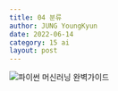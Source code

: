 ```yaml
---
title: 04 분류
author: JUNG YoungKyun
date: 2022-06-14
category: 15 ai
layout: post
---
```


![파이썬 머신러닝 완벽가이드](https://img.shields.io/badge/파이썬_머신러닝_완벽가이드-blue.svg)
